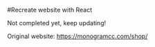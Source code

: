 #Recreate website with React

Not completed yet, keep updating!

Original website: https://monogramcc.com/shop/
